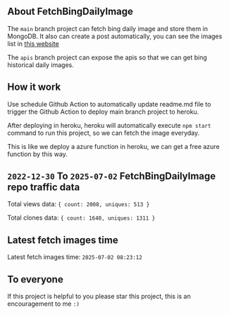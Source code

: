 ## About FetchBingDailyImage

The `main` branch project can fetch bing daily image and store them in MongoDB.
It also can create a post automatically, you can see the images list in [this website](https://oursalbum.netlify.app)

The `apis` branch project can expose the apis so that we can get bing historical daily images.

## How it work

Use schedule Github Action to automatically update readme.md file to trigger the Github Action to deploy main branch project to heroku.

After deploying in heroku, heroku will automatically execute `npm start` command to run this project, so we can fetch the image everyday.

This is like we deploy a azure function in heroku, we can get a free azure function by this way.

## `2022-12-30` To `2025-07-02` FetchBingDailyImage repo traffic data

Total views data: `{ count: 2008, uniques: 513 }`

Total clones data: `{ count: 1640, uniques: 1311 }`

## Latest fetch images time

Latest fetch images time: `2025-07-02 08:23:12`

## To everyone

If this project is helpful to you please star this project, this is an encouragement to me `:)`




